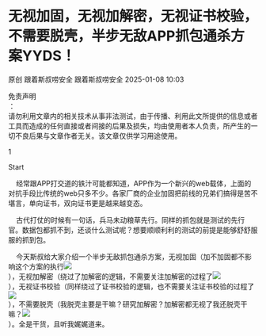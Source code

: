 #  无视加固，无视加解密，无视证书校验，不需要脱壳，半步无敌APP抓包通杀方案YYDS！   
原创 跟着斯叔唠安全  跟着斯叔唠安全   2025-01-08 10:03  
  
免责声明  
：  
请勿利用文章内的相关技术从事非法测试，由于传播、利用此文所提供的信息或者工具而造成的任何直接或者间接的后果及损失，均由使用者本人负责，所产生的一切不良后果与文章作者无关。该文章仅供学习用途使用。  
  
  
1  
  
Start  
  
    经常跟APP打交道的铁汁可能都知道，APP作为一个新兴的web载体，上面的对抗手段比传统的web只多不少。各家厂商的企业加固把前线的兄弟们搞得是苦不堪言，单向证书，双向证书更是越来越变态。  
  
    古代打仗的时候有一句话，兵马未动粮草先行。同样的抓包就是测试的先行官。数据包都抓不到，还谈什么测试呢？想要顺顺利利的测试的前提是能够舒舒服服的抓到包。  
  
  
    今天斯叔给大家介绍一个半步无敌抓包通杀方案，无视加固（加不加固都不影响这个方案的执行![](https://res.wx.qq.com/t/wx_fed/we-emoji/res/assets/Expression/Expression_5@2x.png "")  
），无视加解密（绕过了加解密的逻辑，不需要关注加解密的过程了![](https://res.wx.qq.com/t/wx_fed/we-emoji/res/assets/Expression/Expression_45@2x.png "")  
），无视证书校验（同样绕过了证书校验的逻辑，也不需要关注证书校验的过程了![](https://res.wx.qq.com/t/wx_fed/we-emoji/res/assets/Expression/Expression_7@2x.png "")  
），不需要脱壳（我脱壳主要是干嘛？研究加解密？加解密都无视了我还脱壳干嘛？![](https://res.wx.qq.com/t/wx_fed/we-emoji/res/assets/newemoji/Yellowdog.png "")  
）。全是干货，且听我娓娓道来。  
  
